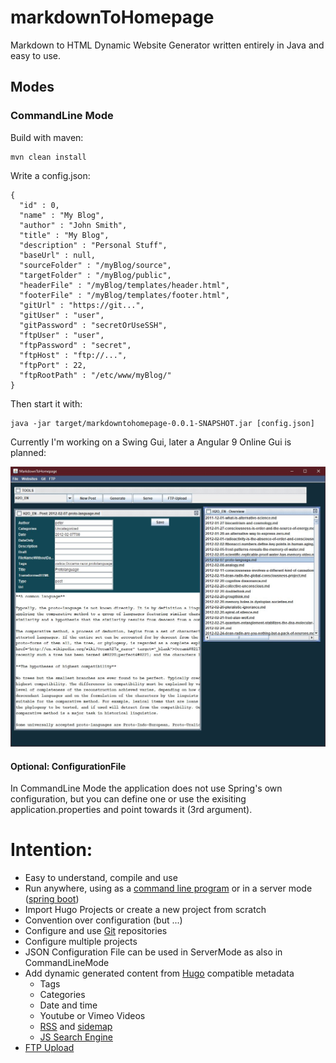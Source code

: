 # markdownToHomepage
Markdown to HTML Dynamic Website Generator written entirely in Java and easy to use.

## Modes
### CommandLine Mode
Build with maven:

    mvn clean install

Write a config.json:

    {
      "id" : 0,
      "name" : "My Blog",
      "author" : "John Smith",
      "title" : "My Blog",
      "description" : "Personal Stuff",
      "baseUrl" : null,
      "sourceFolder" : "/myBlog/source",
      "targetFolder" : "/myBlog/public",
      "headerFile" : "/myBlog/templates/header.html",
      "footerFile" : "/myBlog/templates/footer.html",
      "gitUrl" : "https://git...",
      "gitUser" : "user",
      "gitPassword" : "secretOrUseSSH",
      "ftpUser" : "user",
      "ftpPassword" : "secret",
      "ftpHost" : "ftp://...",
      "ftpPort" : 22,
      "ftpRootPath" : "/etc/www/myBlog/"
    }

Then start it with:

    java -jar target/markdowntohomepage-0.0.1-SNAPSHOT.jar [config.json]

Currently I'm working on a Swing Gui, later a Angular 9 Online Gui is planned:

![gui](docs/gui.jpg)

#### Optional: ConfigurationFile
In CommandLine Mode the application does not use Spring's own configuration, but you can define one or use the exisiting application.properties and point towards it (3rd argument).

# Intention:

- Easy to understand, compile and use
- Run anywhere, using as a [command line program](https://projects.spring.io/spring-shell/) or in a server mode ([spring boot](https://spring.io/projects/spring-boot))
- Import Hugo Projects or create a new project from scratch
- Convention over configuration (but ...)
- Configure and use [Git](https://github.com/centic9/jgit-cookbook) repositories
- Configure multiple projects
- JSON Configuration File can be used in ServerMode as also in CommandLineMode
- Add dynamic generated content from [Hugo](https://github.com/gohugoio/hugo) compatible metadata
  - Tags
  - Categories
  - Date and time
  - Youtube or Vimeo Videos
  - [RSS](https://rometools.github.io/rome/) and [sidemap](https://github.com/dfabulich/sitemapgen4j)
  - [JS Search Engine](https://github.com/weixsong/elasticlunr.js)
- [FTP Upload](https://commons.apache.org/proper/commons-net/)
